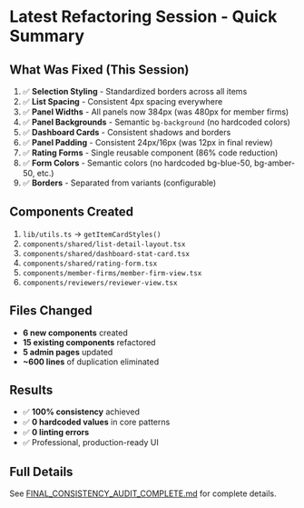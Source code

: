 # Latest Refactoring Session - Quick Summary

## What Was Fixed (This Session)

1. ✅ **Selection Styling** - Standardized borders across all items
2. ✅ **List Spacing** - Consistent 4px spacing everywhere
3. ✅ **Panel Widths** - All panels now 384px (was 480px for member firms)
4. ✅ **Panel Backgrounds** - Semantic `bg-background` (no hardcoded colors)
5. ✅ **Dashboard Cards** - Consistent shadows and borders
6. ✅ **Panel Padding** - Consistent 24px/16px (was 12px in final review)
7. ✅ **Rating Forms** - Single reusable component (86% code reduction)
8. ✅ **Form Colors** - Semantic colors (no hardcoded bg-blue-50, bg-amber-50, etc.)
9. ✅ **Borders** - Separated from variants (configurable)

## Components Created

1. `lib/utils.ts` → `getItemCardStyles()`
2. `components/shared/list-detail-layout.tsx`
3. `components/shared/dashboard-stat-card.tsx`
4. `components/shared/rating-form.tsx`
5. `components/member-firms/member-firm-view.tsx`
6. `components/reviewers/reviewer-view.tsx`

## Files Changed

- **6 new components** created
- **15 existing components** refactored
- **5 admin pages** updated
- **~600 lines** of duplication eliminated

## Results

- ✅ **100% consistency** achieved
- ✅ **0 hardcoded values** in core patterns
- ✅ **0 linting errors**
- ✅ Professional, production-ready UI

## Full Details

See [FINAL_CONSISTENCY_AUDIT_COMPLETE.md](./FINAL_CONSISTENCY_AUDIT_COMPLETE.md) for complete details.

